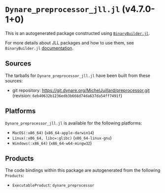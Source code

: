 # `Dynare_preprocessor_jll.jl` (v4.7.0-1+0)

This is an autogenerated package constructed using [`BinaryBuilder.jl`](https://github.com/JuliaPackaging/BinaryBuilder.jl).

For more details about JLL packages and how to use them, see `BinaryBuilder.jl` [documentation](https://juliapackaging.github.io/BinaryBuilder.jl/dev/jll/).

## Sources

The tarballs for `Dynare_preprocessor_jll.jl` have been built from these sources:

* git repository: https://git.dynare.org/MichelJuillard/preprocessor.git (revision: `6eb40632b1236edb3b666d74da637da54ff7491f`)

## Platforms

`Dynare_preprocessor_jll.jl` is available for the following platforms:

* `MacOS(:x86_64)` (`x86_64-apple-darwin14`)
* `Linux(:x86_64, libc=:glibc)` (`x86_64-linux-gnu`)
* `Windows(:x86_64)` (`x86_64-w64-mingw32`)

## Products

The code bindings within this package are autogenerated from the following `Products`:

* `ExecutableProduct`: `dynare_preprocessor`
